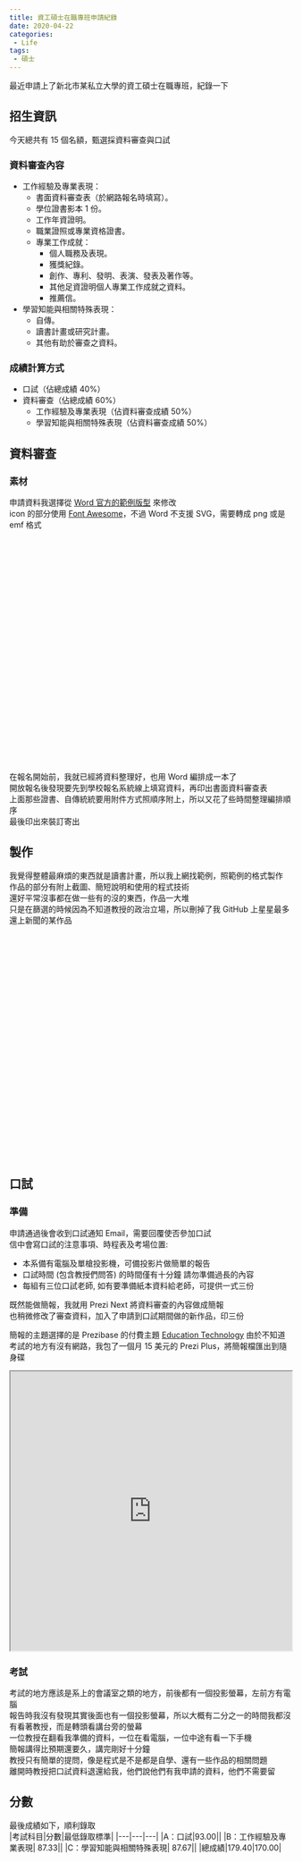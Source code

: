 ```yaml
--- 
title: 資工碩士在職專班申請紀錄
date: 2020-04-22
categories: 
 - Life
tags: 
 - 碩士
---
```


最近申請上了新北市某私立大學的資工碩士在職專班，紀錄一下  

<!-- more -->

## 招生資訊
今天總共有 15 個名額，甄選採資料審查與口試  

### 資料審查內容 
- 工作經驗及專業表現：
  - 書面資料審查表（於網路報名時填寫）。
  - 學位證書影本 1 份。
  - 工作年資證明。
  - 職業證照或專業資格證書。
  - 專業工作成就：
    - 個人職務及表現。
    - 獲獎紀錄。
    - 創作、專利、發明、表演、發表及著作等。
    - 其他足資證明個人專業工作成就之資料。
    - 推薦信。
- 學習知能與相關特殊表現：
  - 自傳。
  - 讀書計畫或研究計畫。
  - 其他有助於審查之資料。

### 成績計算方式  
- 口試（佔總成績 40%）
- 資料審查（佔總成績 60%）
  - 工作經驗及專業表現（佔資料審查成績 50%）
  - 學習知能與相關特殊表現（佔資料審查成績 50%）

## 資料審查
### 素材
申請資料我選擇從 [Word 官方的範例版型](https://templates.office.com/zh-tw/%e9%9b%99%e6%a2%9d%e7%b4%8b%e8%ad%b0%e7%a8%8b-tm23071820) 來修改  
icon 的部分使用 [Font Awesome](https://fontawesome.com/)，不過 Word 不支援 SVG，需要轉成 png 或是 emf 格式  

<img :src="$withBase('/images/grad/cover.png')" height="400px">
<img :src="$withBase('/images/grad/page1.png')" height="400px">

在報名開始前，我就已經將資料整理好，也用 Word 編排成一本了  
開放報名後發現要先到學校報名系統線上填寫資料，再印出書面資料審查表  
上面那些證書、自傳統統要用附件方式照順序附上，所以又花了些時間整理編排順序  
最後印出來裝訂寄出  

## 製作
我覺得整體最麻煩的東西就是讀書計畫，所以我上網找範例，照範例的格式製作  
作品的部分有附上截圖、簡短說明和使用的程式技術  
還好平常沒事都在做一些有的沒的東西，作品一大堆  
只是在篩選的時候因為不知道教授的政治立場，所以刪掉了我 GitHub 上星星最多還上新聞的某作品  

<img :src="$withBase('/images/grad/page2.png')" height="400px"> 
<img :src="$withBase('/images/grad/page3.png')" height="400px"> 
<img :src="$withBase('/images/grad/page4.png')" height="400px"> 
<img :src="$withBase('/images/grad/page5.png')" height="400px"> 

## 口試
### 準備
申請通過後會收到口試通知 Email，需要回覆使否參加口試  
信中會寫口試的注意事項、時程表及考場位置:  
- 本系備有電腦及單槍投影機，可備投影片做簡單的報告
- 口試時間 (包含教授們問答) 的時間僅有十分鐘 請勿準備過長的內容
- 每組有三位口試老師, 如有要準備紙本資料給老師，可提供一式三份  

既然能做簡報，我就用 Prezi Next 將資料審查的內容做成簡報  
也稍微修改了審查資料，加入了申請到口試期間做的新作品，印三份  

簡報的主題選擇的是 Prezibase 的付費主題 [Education Technology](https://prezibase.com/shop/education-technology-presentation-template/)
由於不知道考試的地方有沒有網路，我包了一個月 15 美元的 Prezi Plus，將簡報檔匯出到隨身碟  

<iframe src="https://prezi.com/p/iwm-qv4b8pje/embed" width="100%" height="500"></iframe>

### 考試
考試的地方應該是系上的會議室之類的地方，前後都有一個投影螢幕，左前方有電腦  
報告時我沒有發現其實後面也有一個投影螢幕，所以大概有二分之一的時間我都沒有看著教授，而是轉頭看講台旁的螢幕  
一位教授在翻看我準備的資料，一位在看電腦，一位中途有看一下手機  
簡報講得比預期還要久，講完剛好十分鐘  
教授只有簡單的提問，像是程式是不是都是自學、還有一些作品的相關問題  
離開時教授把口試資料退還給我，他們說他們有我申請的資料，他們不需要留  

## 分數
最後成績如下，順利錄取  
|考試科目|分數|最低錄取標準|
|---|---|---|
|A：口試|93.00||
|B：工作經驗及專業表現|	87.33||
|C：學習知能與相關特殊表現|	87.67||
|總成績|179.40|170.00|
